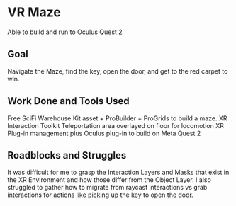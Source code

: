 # VR Maze
Able to build and run to Oculus Quest 2

## Goal
Navigate the Maze, find the key, open the door, and get to the red carpet to win.

## Work Done and Tools Used
Free SciFi Warehouse Kit asset + ProBuilder + ProGrids to build a maze.
XR Interaction Toolkit
Teleportation area overlayed on floor for locomotion
XR Plug-in management plus Oculus plug-in to build on Meta Quest 2


## Roadblocks and Struggles
It was difficult for me to grasp the Interaction Layers and Masks that exist in the XR Environment and how those differ from the Object Layer.
I also struggled to gather how to migrate from raycast interactions vs grab interactions for actions like picking up the key to open the door.